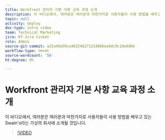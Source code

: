 ```yaml
---
title: Workfront 관리자 기본 사항 교육 과정 소개
description: 이 비디오에서, 여러분은 여러분과 마찬가지로 사용자들이 사용 방법을 배우고 있는 Swain's라는 가상의 회사에 소개될 것입니다.
topic: null
activity: deploy
doc-type: intro video
team: Technical Marketing
jira: KT-Jira ticket
role: Admin
source-git-commit: a25a49e59ca483246271214886ea4dc9c10e8d66
workflow-type: tm+mt
source-wordcount: '56'
ht-degree: 0%

---
```


# Workfront 관리자 기본 사항 교육 과정 소개

이 비디오에서, 여러분은 여러분과 마찬가지로 사용자들이 사용 방법을 배우고 있는 Swain&#39;s라는 가상의 회사에 소개될 것입니다.

>[!VIDEO](https://video.tv.adobe.com/v/335064/?quality=12&learn=on)
